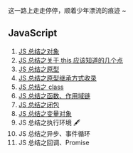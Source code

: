 这一路上走走停停，顺着少年漂流的痕迹 ~

## JavaScript

1. [JS 总结之对象](https://github.com/KaronAmI/blog/issues/20)
2. [JS 总结之关于 this 应该知道的几个点](https://github.com/KaronAmI/blog/issues/21)
3. [JS 总结之原型](https://github.com/KaronAmI/blog/issues/22)
4. [JS 总结之原型继承方式收录](https://github.com/KaronAmI/blog/issues/23)
5. [JS 总结之 class](https://github.com/KaronAmI/blog/issues/24)
6. [JS 总结之函数、作用域链](https://github.com/KaronAmI/blog/issues/25)
7. [JS 总结之闭包](https://github.com/KaronAmI/blog/issues/26)
8. [JS 总结之变量对象](https://github.com/KaronAmI/blog/issues/27)
9. JS 总结之执行环境 🖋
10. JS 总结之异步、事件循环
11. JS 总结之回调、Promise
